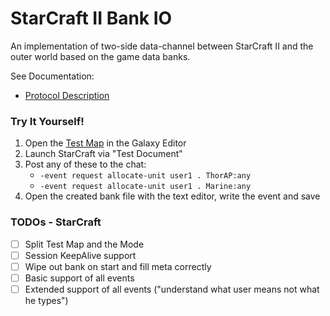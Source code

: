 # StarCraft II Bank IO
An implementation of two-side data-channel between StarCraft II and the outer world
based on the game data banks.

See Documentation:
 - [Protocol Description](docs/protocol.md)

### Try It Yourself!
1. Open the [Test Map](test-map/Bank%20IO%20Test%20Map.SC2Map) in the Galaxy Editor
2. Launch StarCraft via "Test Document"
3. Post any of these to the chat:
   * `-event request allocate-unit user1 . ThorAP:any`
   * `-event request allocate-unit user1 . Marine:any`
4. Open the created bank file with the text editor, write the event and save

### TODOs - StarCraft
 - [ ] Split Test Map and the Mode
 - [ ] Session KeepAlive support
 - [ ] Wipe out bank on start and fill meta correctly
 - [ ] Basic support of all events
 - [ ] Extended support of all events ("understand what user means not what he types")
